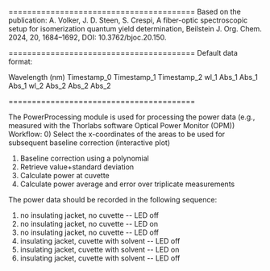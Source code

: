 ========================================
Based on the publication: 
A. Volker, J. D. Steen, S. Crespi, A fiber-optic spectroscopic setup for isomerization quantum yield determination, Beilstein J. Org. Chem. 2024, 20, 1684–1692, DOI: 10.3762/bjoc.20.150.

========================================
Default data format:

Wavelength (nm)	Timestamp_0	Timestamp_1	Timestamp_2
wl_1	Abs_1	Abs_1	Abs_1
wl_2	Abs_2	Abs_2	Abs_2

========================================

The PowerProcessing module is used for processing the power data (e.g., measured with the Thorlabs software Optical Power Monitor (OPM))
Workflow:
0) Select the x-coordinates of the areas to be used for subsequent baseline correction (interactive plot)
1) Baseline correction using a polynomial
2) Retrieve value+standard deviation
3) Calculate power at cuvette
4) Calculate power average and error over triplicate measurements

The power data should be recorded in the following sequence:
1) no insulating jacket, no cuvette -- LED off
2) no insulating jacket, no cuvette -- LED on
3) no insulating jacket, no cuvette -- LED off
4) insulating jacket, cuvette with solvent -- LED off
5) insulating jacket, cuvette with solvent -- LED on
6) insulating jacket, cuvette with solvent -- LED off

